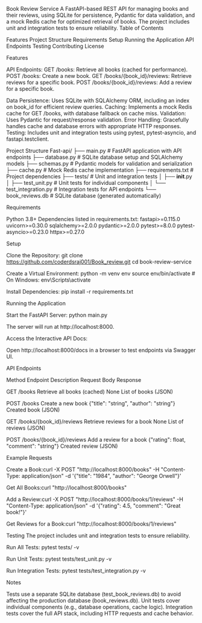Book Review Service
A FastAPI-based REST API for managing books and their reviews, using SQLite for persistence, Pydantic for data validation, and a mock Redis cache for optimized retrieval of books. The project includes unit and integration tests to ensure reliability.
Table of Contents

Features
Project Structure
Requirements
Setup
Running the Application
API Endpoints
Testing
Contributing
License

Features

API Endpoints:
GET /books: Retrieve all books (cached for performance).
POST /books: Create a new book.
GET /books/{book_id}/reviews: Retrieve reviews for a specific book.
POST /books/{book_id}/reviews: Add a review for a specific book.


Data Persistence: Uses SQLite with SQLAlchemy ORM, including an index on book_id for efficient review queries.
Caching: Implements a mock Redis cache for GET /books, with database fallback on cache miss.
Validation: Uses Pydantic for request/response validation.
Error Handling: Gracefully handles cache and database errors with appropriate HTTP responses.
Testing: Includes unit and integration tests using pytest, pytest-asyncio, and fastapi.testclient.

Project Structure
Fast-api/
├── main.py              # FastAPI application with API endpoints
├── database.py          # SQLite database setup and SQLAlchemy models
├── schemas.py           # Pydantic models for validation and serialization
├── cache.py             # Mock Redis cache implementation
├── requirements.txt     # Project dependencies
├── tests/               # Unit and integration tests
│   ├── __init__.py
│   ├── test_unit.py     # Unit tests for individual components
│   └── test_integration.py  # Integration tests for API endpoints
└── book_reviews.db      # SQLite database (generated automatically)

Requirements

Python 3.8+
Dependencies listed in requirements.txt:
fastapi>=0.115.0
uvicorn>=0.30.0
sqlalchemy>=2.0.0
pydantic>=2.0.0
pytest>=8.0.0
pytest-asyncio>=0.23.0
httpx>=0.27.0


Setup

Clone the Repository:
git clone https://github.com/coderdsraj001/Book_review.git
cd book-review-service

Create a Virtual Environment:
python -m venv env
source env/bin/activate  # On Windows: env\Scripts\activate

Install Dependencies:
pip install -r requirements.txt


Running the Application

Start the FastAPI Server:
python main.py

The server will run at http://localhost:8000.

Access the Interactive API Docs:

Open http://localhost:8000/docs in a browser to test endpoints via Swagger UI.

API Endpoints

Method
Endpoint
Description
Request Body
Response


GET
/books
Retrieve all books (cached)
None
List of books (JSON)

POST
/books
Create a new book
{"title": "string", "author": "string"}
Created book (JSON)

GET
/books/{book_id}/reviews
Retrieve reviews for a book
None
List of reviews (JSON)

POST
/books/{book_id}/reviews
Add a review for a book
{"rating": float, "comment": "string"}
Created review (JSON)


Example Requests

Create a Book:curl -X POST "http://localhost:8000/books" -H "Content-Type: application/json" -d '{"title": "1984", "author": "George Orwell"}'

Get All Books:curl "http://localhost:8000/books"

Add a Review:curl -X POST "http://localhost:8000/books/1/reviews" -H "Content-Type: application/json" -d '{"rating": 4.5, "comment": "Great book!"}'

Get Reviews for a Book:curl "http://localhost:8000/books/1/reviews"



Testing
The project includes unit and integration tests to ensure reliability.

Run All Tests:
pytest tests/ -v

Run Unit Tests:
pytest tests/test_unit.py -v

Run Integration Tests:
pytest tests/test_integration.py -v

Notes

Tests use a separate SQLite database (test_book_reviews.db) to avoid affecting the production database (book_reviews.db).
Unit tests cover individual components (e.g., database operations, cache logic).
Integration tests cover the full API stack, including HTTP requests and cache behavior.
